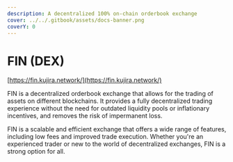 ```yaml
---
description: A decentralized 100% on-chain orderbook exchange
cover: ../../.gitbook/assets/docs-banner.png
coverY: 0
---
```


# FIN (DEX)

[https://fin.kujira.network/](https://fin.kujira.network/)

FIN is a decentralized orderbook exchange that allows for the trading of assets on different blockchains. It provides a fully decentralized trading experience without the need for outdated liquidity pools or inflationary incentives, and removes the risk of impermanent loss.

FIN is a scalable and efficient exchange that offers a wide range of features, including low fees and improved trade execution. Whether you're an experienced trader or new to the world of decentralized exchanges, FIN is a strong option for all.
